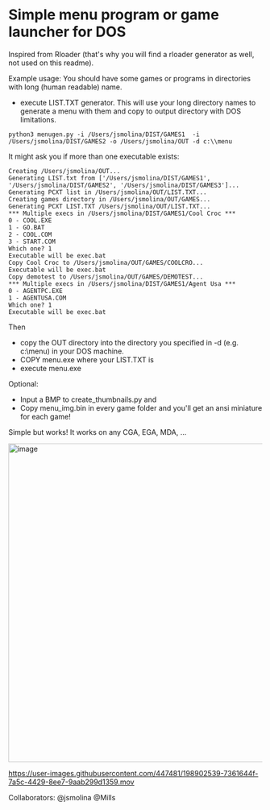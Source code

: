 # Simple menu program or game launcher for DOS
Inspired from Rloader (that's why you will find a rloader generator as well, not used on this readme).

Example usage:
You should have some games or programs in directories with long (human readable) name.

* execute LIST.TXT generator.
This will use your long directory names to generate a menu with them
and copy to output directory with DOS limitations.

`python3 menugen.py -i /Users/jsmolina/DIST/GAMES1  -i /Users/jsmolina/DIST/GAMES2 -o /Users/jsmolina/OUT -d c:\\menu`

It might ask you if more than one executable exists:
```
Creating /Users/jsmolina/OUT...
Generating LIST.txt from ['/Users/jsmolina/DIST/GAMES1', '/Users/jsmolina/DIST/GAMES2', '/Users/jsmolina/DIST/GAMES3']...
Generating PCXT list in /Users/jsmolina/OUT/LIST.TXT...
Creating games directory in /Users/jsmolina/OUT/GAMES...
Generating PCXT LIST.TXT /Users/jsmolina/OUT/LIST.TXT...
*** Multiple execs in /Users/jsmolina/DIST/GAMES1/Cool Croc ***
0 - COOL.EXE
1 - GO.BAT
2 - COOL.COM
3 - START.COM
Which one? 1
Executable will be exec.bat
Copy Cool Croc to /Users/jsmolina/OUT/GAMES/COOLCRO...
Executable will be exec.bat
Copy demotest to /Users/jsmolina/OUT/GAMES/DEMOTEST...
*** Multiple execs in /Users/jsmolina/DIST/GAMES1/Agent Usa ***
0 - AGENTPC.EXE
1 - AGENTUSA.COM
Which one? 1
Executable will be exec.bat
```

Then 
* copy the OUT directory into the directory you specified in -d (e.g. c:\menu) in your DOS machine. 
* COPY menu.exe where your LIST.TXT is
* execute menu.exe

Optional:
* Input a BMP to create_thumbnails.py and
* Copy menu_img.bin in every game folder and you'll get an ansi miniature for each game!


Simple but works! It works on any CGA, EGA, MDA, ...

<img width="633" alt="image" src="https://user-images.githubusercontent.com/447481/198902575-1d5ac892-c79a-4447-81f7-1aa81dfe865f.png">



https://user-images.githubusercontent.com/447481/198902539-7361644f-7a5c-4429-8ee7-9aab299d1359.mov

Collaborators: @jsmolina @Mills

